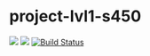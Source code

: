 # project-lvl1-s450
<a href="https://codeclimate.com/github/vselekula/project-lvl1-s450/maintainability"><img src="https://api.codeclimate.com/v1/badges/e4514afe7497bc34037e/maintainability" /></a>
<a href="https://codeclimate.com/github/vselekula/project-lvl1-s450/test_coverage"><img src="https://api.codeclimate.com/v1/badges/e4514afe7497bc34037e/test_coverage" /></a>
[![Build Status](https://travis-ci.org/vselekula/project-lvl1-s450.svg?branch=master)](https://travis-ci.org/vselekula/project-lvl1-s450)

